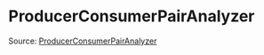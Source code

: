 # ProducerConsumerPairAnalyzer

Source: [ProducerConsumerPairAnalyzer](../csrc/device_lower/analysis/predicate_elimination.cpp#L233)
